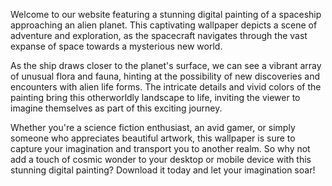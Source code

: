 <!--
Write me content for website with wallpaper "A digital painting of a spaceship approaching an alien planet, with unusual flora and fauna visible on the surface."
-->

<!--font:Poppins-->

Welcome to our website featuring a stunning digital painting of a spaceship approaching an alien planet. This captivating wallpaper depicts a scene of adventure and exploration, as the spacecraft navigates through the vast expanse of space towards a mysterious new world.

As the ship draws closer to the planet's surface, we can see a vibrant array of unusual flora and fauna, hinting at the possibility of new discoveries and encounters with alien life forms. The intricate details and vivid colors of the painting bring this otherworldly landscape to life, inviting the viewer to imagine themselves as part of this exciting journey.

Whether you're a science fiction enthusiast, an avid gamer, or simply someone who appreciates beautiful artwork, this wallpaper is sure to capture your imagination and transport you to another realm. So why not add a touch of cosmic wonder to your desktop or mobile device with this stunning digital painting? Download it today and let your imagination soar!
